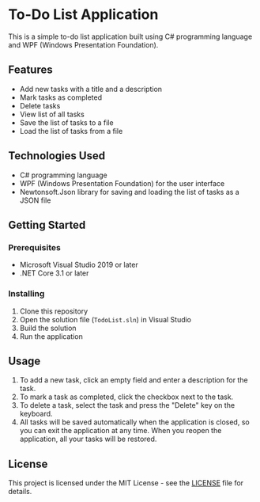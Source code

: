 # To-Do List Application

This is a simple to-do list application built using C# programming language and WPF (Windows Presentation Foundation).

## Features

- Add new tasks with a title and a description
- Mark tasks as completed
- Delete tasks
- View list of all tasks
- Save the list of tasks to a file
- Load the list of tasks from a file

## Technologies Used

- C# programming language
- WPF (Windows Presentation Foundation) for the user interface
- Newtonsoft.Json library for saving and loading the list of tasks as a JSON file

## Getting Started

### Prerequisites

- Microsoft Visual Studio 2019 or later
- .NET Core 3.1 or later

### Installing

1. Clone this repository
2. Open the solution file (`TodoList.sln`) in Visual Studio
3. Build the solution
4. Run the application

## Usage

1. To add a new task, click an empty field and enter a description for the task.
2. To mark a task as completed, click the checkbox next to the task.
3. To delete a task, select the task and press the "Delete" key on the keyboard.
4. All tasks will be saved automatically when the application is closed, so you can exit the application at any time. When you reopen the application, all your tasks will be restored.

## License

This project is licensed under the MIT License - see the [LICENSE](LICENSE) file for details.